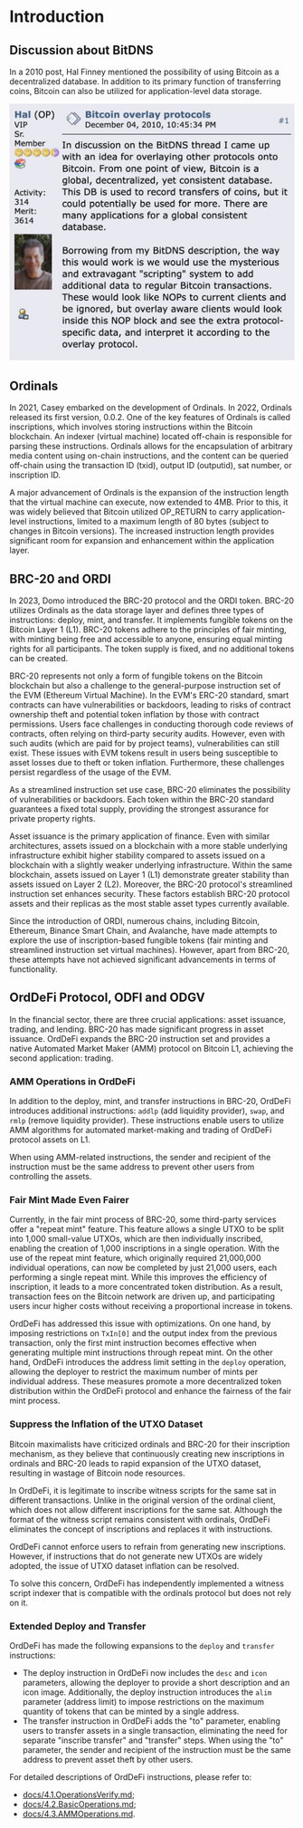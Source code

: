 # Introduction

## Discussion about BitDNS

In a 2010 post, Hal Finney mentioned the possibility of using Bitcoin as a decentralized database. In addition to its primary function of transferring coins, Bitcoin can also be utilized for application-level data storage.  

![half_bitcoin_overlay_protocols](https://github.com/OrdDefi/OrdDefi-Virtual-Machine/blob/bc94cc4ed771f251a1ba46ad7e975e716cb7b5ff/docs/imgs/half_bitcoin_overlay_protocols.jpeg)

## Ordinals

In 2021, Casey embarked on the development of Ordinals. In 2022, Ordinals released its first version, 0.0.2. One of the key features of Ordinals is called inscriptions, which involves storing instructions within the Bitcoin blockchain. An indexer (virtual machine) located off-chain is responsible for parsing these instructions. Ordinals allows for the encapsulation of arbitrary media content using on-chain instructions, and the content can be queried off-chain using the transaction ID (txid), output ID (outputid), sat number, or inscription ID.

A major advancement of Ordinals is the expansion of the instruction length that the virtual machine can execute, now extended to 4MB. Prior to this, it was widely believed that Bitcoin utilized OP_RETURN to carry application-level instructions, limited to a maximum length of 80 bytes (subject to changes in Bitcoin versions). The increased instruction length provides significant room for expansion and enhancement within the application layer.

## BRC-20 and ORDI

In 2023, Domo introduced the BRC-20 protocol and the ORDI token. BRC-20 utilizes Ordinals as the data storage layer and defines three types of instructions: deploy, mint, and transfer. It implements fungible tokens on the Bitcoin Layer 1 (L1). BRC-20 tokens adhere to the principles of fair minting, with minting being free and accessible to anyone, ensuring equal minting rights for all participants. The token supply is fixed, and no additional tokens can be created.

BRC-20 represents not only a form of fungible tokens on the Bitcoin blockchain but also a challenge to the general-purpose instruction set of the EVM (Ethereum Virtual Machine). In the EVM's ERC-20 standard, smart contracts can have vulnerabilities or backdoors, leading to risks of contract ownership theft and potential token inflation by those with contract permissions. Users face challenges in conducting thorough code reviews of contracts, often relying on third-party security audits. However, even with such audits (which are paid for by project teams), vulnerabilities can still exist. These issues with EVM tokens result in users being susceptible to asset losses due to theft or token inflation. Furthermore, these challenges persist regardless of the usage of the EVM.

As a streamlined instruction set use case, BRC-20 eliminates the possibility of vulnerabilities or backdoors. Each token within the BRC-20 standard guarantees a fixed total supply, providing the strongest assurance for private property rights.

Asset issuance is the primary application of finance. Even with similar architectures, assets issued on a blockchain with a more stable underlying infrastructure exhibit higher stability compared to assets issued on a blockchain with a slightly weaker underlying infrastructure. Within the same blockchain, assets issued on Layer 1 (L1) demonstrate greater stability than assets issued on Layer 2 (L2). Moreover, the BRC-20 protocol's streamlined instruction set enhances security. These factors establish BRC-20 protocol assets and their replicas as the most stable asset types currently available.

Since the introduction of ORDI, numerous chains, including Bitcoin, Ethereum, Binance Smart Chain, and Avalanche, have made attempts to explore the use of inscription-based fungible tokens (fair minting and streamlined instruction set virtual machines). However, apart from BRC-20, these attempts have not achieved significant advancements in terms of functionality.

## OrdDeFi Protocol, ODFI and ODGV

In the financial sector, there are three crucial applications: asset issuance, trading, and lending. BRC-20 has made significant progress in asset issuance. OrdDeFi expands the BRC-20 instruction set and provides a native Automated Market Maker (AMM) protocol on Bitcoin L1, achieving the second application: trading.

### AMM Operations in OrdDeFi

In addition to the deploy, mint, and transfer instructions in BRC-20, OrdDeFi introduces additional instructions: `addlp` (add liquidity provider), `swap`, and `rmlp` (remove liquidity provider). These instructions enable users to utilize AMM algorithms for automated market-making and trading of OrdDeFi protocol assets on L1.

When using AMM-related instructions, the sender and recipient of the instruction must be the same address to prevent other users from controlling the assets.

### Fair Mint Made Even Fairer

Currently, in the fair mint process of BRC-20, some third-party services offer a "repeat mint" feature. This feature allows a single UTXO to be split into 1,000 small-value UTXOs, which are then individually inscribed, enabling the creation of 1,000 inscriptions in a single operation. With the use of the repeat mint feature, which originally required 21,000,000 individual operations, can now be completed by just 21,000 users, each performing a single repeat mint. While this improves the efficiency of inscription, it leads to a more concentrated token distribution. As a result, transaction fees on the Bitcoin network are driven up, and participating users incur higher costs without receiving a proportional increase in tokens.

OrdDeFi has addressed this issue with optimizations. On one hand, by imposing restrictions on `TxIn[0]` and the output index from the previous transaction, only the first mint instruction becomes effective when generating multiple mint instructions through repeat mint. On the other hand, OrdDeFi introduces the address limit setting in the `deploy` operation, allowing the deployer to restrict the maximum number of mints per individual address. These measures promote a more decentralized token distribution within the OrdDeFi protocol and enhance the fairness of the fair mint process.

### Suppress the Inflation of the UTXO Dataset

Bitcoin maximalists have criticized ordinals and BRC-20 for their inscription mechanism, as they believe that continuously creating new inscriptions in ordinals and BRC-20 leads to rapid expansion of the UTXO dataset, resulting in wastage of Bitcoin node resources.

In OrdDeFi, it is legitimate to inscribe witness scripts for the same sat in different transactions. Unlike in the original version of the ordinal client, which does not allow different inscriptions for the same sat. Although the format of the witness script remains consistent with ordinals, OrdDeFi eliminates the concept of inscriptions and replaces it with instructions.

OrdDeFi cannot enforce users to refrain from generating new inscriptions. However, if instructions that do not generate new UTXOs are widely adopted, the issue of UTXO dataset inflation can be resolved.

To solve this concern, OrdDeFi has independently implemented a witness script indexer that is compatible with the ordinals protocol but does not rely on it.

### Extended Deploy and Transfer
OrdDeFi has made the following expansions to the `deploy` and `transfer` instructions:

* The deploy instruction in OrdDeFi now includes the `desc` and `icon` parameters, allowing the deployer to provide a short description and an icon image. Additionally, the deploy instruction introduces the `alim` parameter (address limit) to impose restrictions on the maximum quantity of tokens that can be minted by a single address.
* The transfer instruction in OrdDeFi adds the "to" parameter, enabling users to transfer assets in a single transaction, eliminating the need for separate "inscribe transfer" and "transfer" steps. When using the "to" parameter, the sender and recipient of the instruction must be the same address to prevent asset theft by other users.

For detailed descriptions of OrdDeFi instructions, please refer to:  
* [docs/4.1.OperationsVerify.md](https://github.com/OrdDefi/OrdDefi-Virtual-Machine/blob/main/docs/4.1.OperationsVerify.md);  
* [docs/4.2.BasicOperations.md](https://github.com/OrdDefi/OrdDefi-Virtual-Machine/blob/main/docs/4.2.BasicOperations.md);  
* [docs/4.3.AMMOperations.md](https://github.com/OrdDefi/OrdDefi-Virtual-Machine/blob/main/docs/4.3.AMMOperations.md).  

